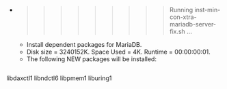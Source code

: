 * >>>>>>>>> Running inst-min-con-xtra-mariadb-server-fix.sh ...
  * Install dependent packages for MariaDB.
  * Disk size = 3240152K. Space Used = 4K. Runtime = 00:00:00:01.
  * The following NEW packages will be installed:
  ```bash
libdaxctl1 libndctl6 libpmem1 liburing1
  ```
